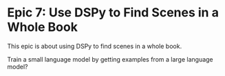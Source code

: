 # Epic 7: Use DSPy to Find Scenes in a Whole Book

This epic is about using DSPy to find scenes in a whole book.


Train a small language model by getting examples from a large language model?
